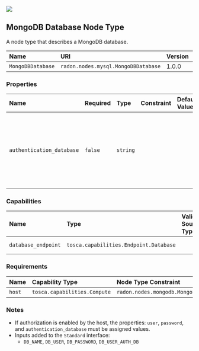 ![](https://img.shields.io/badge/Status:-DEVELOPMENT-red)

## MongoDB Database Node Type

A node type that describes a MongoDB database.

| Name | URI | Version | Derived From |
|:---- |:--- |:------- |:------------ |
| `MongoDBDatabase` | `radon.nodes.mysql.MongoDBDatabase` | 1.0.0 | `tosca.nodes.Database` |

### Properties

| Name | Required | Type | Constraint | Default Value | Description |
|:---- |:-------- |:---- |:---------- |:------------- |:----------- |
| `authentication_database` | `false` | `string` |   |   | If authorization is enabled by the host, defines the database where the user authentication data is stored |

### Capabilities

| Name | Type | Valid Source Types | Occurrences |
|:---- |:---- |:------------------ |:----------- |
| `database_endpoint` | `tosca.capabilities.Endpoint.Database` |   | [0, UNBOUNDED] |

### Requirements

| Name | Capability Type | Node Type Constraint | Relationship Type | Occurrences |
|:---- |:--------------- |:-------------------- |:----------------- |:------------|
| `host` | `tosca.capabilities.Compute` | `radon.nodes.mongodb.MongoDBMS` | `tosca.relationships.HostedOn` | [1, 1] |

### Notes

* If authorization is enabled by the host, the properties: `user`, `password`, and `authentication_database` must be assigned values.
* Inputs added to the `Standard` interface:
    * `DB_NAME`, `DB_USER`, `DB_PASSWORD`, `DB_USER_AUTH_DB`
